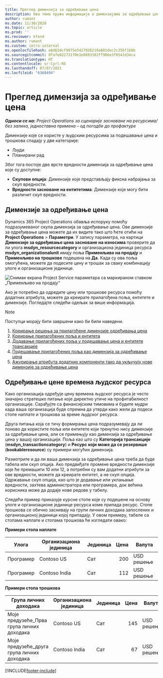 ```yaml
---
title: Преглед димензија за одређивање цена
description: Ова тема пружа информације о димензијама за одређивање цена у услузи Dynamics 365 Project Operations.
author: rumant
ms.date: 11/30/2020
ms.topic: article
ms.prod: ''
ms.reviewer: kfend
ms.author: rumant
ms.custom: intro-internal
ms.openlocfilehash: e8d62dcf9975e5427926210a881dec2c256f1b8b
ms.sourcegitcommit: 0fafe022731f0e1e8693382ff906e3f8541d34ca
ms.translationtype: HT
ms.contentlocale: sr-Cyrl-RS
ms.lasthandoff: 07/07/2021
ms.locfileid: "6368494"
---
```

# <a name="pricing-dimensions-overview"></a>Преглед димензија за одређивање цена

_**Односи се на:** Project Operations за сценарије засноване на ресурсима/без залиха, једноставна примена – од погодбе до профактуре_

Димензије које се користе у људским ресурсима за подешавање цена и трошкова спадају у две категорије:

- Људи
- Планирани рад

Због тога постоје две врсте вредности димензија за одређивање цена које су доступне:

- **Скупови опција**: Димензије које представљају фиксна набрајања за скуп вредности.
- **Вредности засноване на ентитетима**: Димензије које могу бити различит скуп вредности.

## <a name="pricing-dimensions"></a>Димензије за одређивање цена

Dynamics 365 Project Operations обавља испоруку помоћу подразумеваног скупа димензија за одређивање цена. Ове димензије за одређивање цена можете да их видите тако што ћете отићи на **Project Operations** > **Параметри**. У запису параметра, на картици **Димензије за одређивање цена засноване на износима** проверите да ли улога **msdyn_resourcecategory** и организациона јединица ресурса **msdyn_organizationalunit** имају поља **Применљиво на продају** и **Применљиво на трошкове** подешена на **Да**. Када су ова поља омогућена, можете да подесите цену и трошак за сваку комбинацију улоге и организационе јединице.

![Снимак екрана Project Service параметара са маркираном ставком „Применљиво на продају“](media/PS-OOB-parameters.png)

Ако је потребно да одредите цену или трошкове ресурса помоћу додатних атрибута, можете да креирате прилагођена поља, ентитете и димензије. Погледајте следећи одељак за више информација. 
  
  > [!NOTE]
  > Поступци морају бити завршени како би били наведени.

1. [Креирање решења за прилагођене димензије одређивања цена](../sales/create-solution-custompd.md)
2. [Креирање прилагођених поља и ентитета](create-custom-fields-entities-pricing-dimensions.md)
3. [Додавање прилагођених поља у подешавање цена и ентитете трансакције ](add-custom-fields-price-setup-transactional-entities.md)
4. [Подешавање прилагођених поља као димензија за одређивање цена ](set-up-custom-fields-pricing-dimensions.md)
5. [Ажурирање атрибута додатних компоненти тако да укључују нове димензије за одређивање цена](update-plugin-attributes-pd.md)


## <a name="pricing-human-resource-time"></a>Одређивање цене времена људског ресурса
Како организација одређује цену времена људског ресурса је често значајно стратешко питање које директно утиче на профитабилност организације. Сарађујте са финансијским тимовима и будите мудри када ваша организација буде спремна да утврди како жели да подеси стопе наплате и трошкова за време људског ресурса.

Друга питања која се тичу формирања цена подразумевају да ли поново да користите поља или ентитете који тренутно нису димензије за одређивање цена, али се примењују као димензија за одређивање цена у вашој организацији. Поља као што су **Категорија трансакције** (**msdyn_transactioncategory**) и **Ресурс који може да се резервише** (**bookableresource**) су примери могућих димензија. 

Размотрите и да ли ваша димензија за одређивање цена треба да буде табела или скуп опција. Ако предвиђате промене вредности димензије које ће премашити 10 или 12, а потребни су вам додатни атрибути за ове вредности, можете да креирате ентитет, а не скуп опција. Одржавање скуп опција, као што је додавање или уклањање вредности, захтева администратора или програмера, док већина корисника може да додаје нове редове у табелу.

Следећи пример приказује курсне стопе које су подешене на основу улоге и организационе јединице ресурса коме припада ресурс. Стопе трошкова се обично заснивају на групи личних доходака запослених и организационој јединици којој припадају. У овом примеру, табеле са стопама наплате и стопама трошкова ће изгледати овако:

**Примери стопа наплате**

| Улога        | Организациона јединица    |Јединица      |Цена      |Валута  |
| ------------|-------------|----------|----------:|----------|
| Програмер   | Contoso US  |Сат | 200|USD решење     |
| Програмер   | Contoso India |Сат|   112|USD решење     |


**Примери стопа трошкова**

| Група личних доходака     | Организациона јединица    |Јединица      |Цена      |Валута  |
| ----------------|-------------|----------|----------:|----------|
| Моје предузеће_Прва група личних доходака | Contoso US  |Сат | 145|USD решење     |
| Моје предузеће_друга група личних доходака | Contoso India |Сат|   67|USD решење     |


[!INCLUDE[footer-include](../includes/footer-banner.md)]